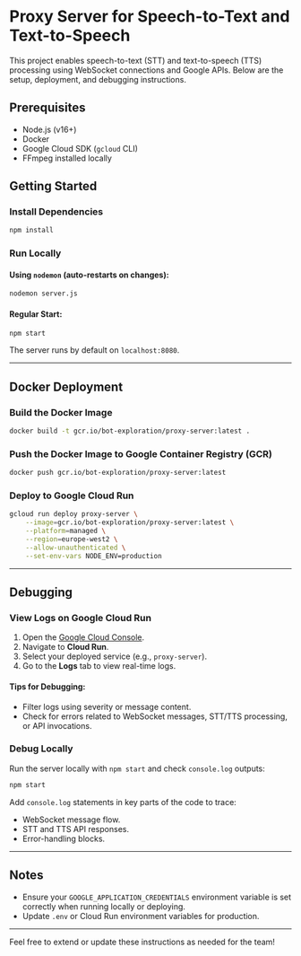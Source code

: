 # Proxy Server for Speech-to-Text and Text-to-Speech

This project enables speech-to-text (STT) and text-to-speech (TTS) processing using WebSocket connections and Google APIs. Below are the setup, deployment, and debugging instructions.

## Prerequisites

- Node.js (v16+)
- Docker
- Google Cloud SDK (`gcloud` CLI)
- FFmpeg installed locally

## Getting Started

### Install Dependencies
```bash
npm install
```

### Run Locally
#### Using `nodemon` (auto-restarts on changes):
```bash
nodemon server.js
```

#### Regular Start:
```bash
npm start
```

The server runs by default on `localhost:8080`.

---

## Docker Deployment

### Build the Docker Image
```bash
docker build -t gcr.io/bot-exploration/proxy-server:latest .
```

### Push the Docker Image to Google Container Registry (GCR)
```bash
docker push gcr.io/bot-exploration/proxy-server:latest
```

### Deploy to Google Cloud Run
```bash
gcloud run deploy proxy-server \
    --image=gcr.io/bot-exploration/proxy-server:latest \
    --platform=managed \
    --region=europe-west2 \
    --allow-unauthenticated \
    --set-env-vars NODE_ENV=production
```

---

## Debugging

### View Logs on Google Cloud Run

1. Open the [Google Cloud Console](https://console.cloud.google.com/).
2. Navigate to **Cloud Run**.
3. Select your deployed service (e.g., `proxy-server`).
4. Go to the **Logs** tab to view real-time logs.

#### Tips for Debugging:
- Filter logs using severity or message content.
- Check for errors related to WebSocket messages, STT/TTS processing, or API invocations.

### Debug Locally
Run the server locally with `npm start` and check `console.log` outputs:

```bash
npm start
```

Add `console.log` statements in key parts of the code to trace:
- WebSocket message flow.
- STT and TTS API responses.
- Error-handling blocks.

---

## Notes
- Ensure your `GOOGLE_APPLICATION_CREDENTIALS` environment variable is set correctly when running locally or deploying.
- Update `.env` or Cloud Run environment variables for production.

---

Feel free to extend or update these instructions as needed for the team!
